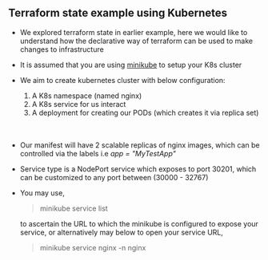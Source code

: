## Terraform state example using Kubernetes

- We explored terraform state in earlier example, here we would like to understand how the declarative way of terraform can be used to make changes to infrastructure 
- It is assumed that you are using [minikube](https://minikube.sigs.k8s.io/docs/) to setup your K8s cluster
- We aim to create kubernetes cluster with below configuration:<br>
    1. A K8s namespace (named nginx)
    2. A K8s service for us interact
    3. A deployment for creating our PODs (which creates it via replica set)
    <br>
    <br>

- Our manifest will have 2 scalable replicas of nginx images, which can be controlled via the labels i.e *app = "MyTestApp"*
- Service type is a NodePort service which exposes to port 30201, which can be customized to any port between (30000 - 32767)

- You may use,
    > minikube service list<br>

    to ascertain the URL to which the minikube is configured to expose your service, or alternatively may below to open your service URL,

    > minikube service nginx -n nginx
